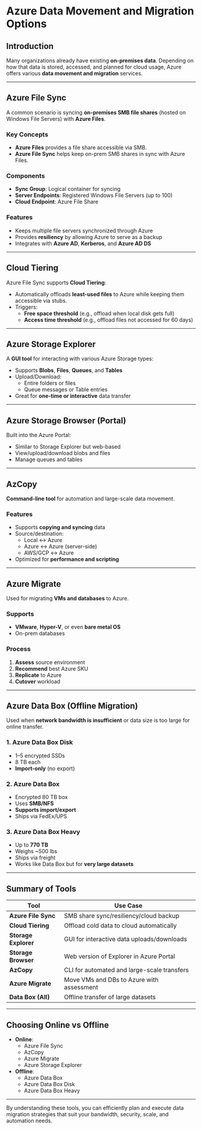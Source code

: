 # Azure Data Movement and Migration Options

## Introduction

Many organizations already have existing **on-premises data**. Depending on how that data is stored, accessed, and planned for cloud usage, Azure offers various **data movement and migration** services.

---

## Azure File Sync

A common scenario is syncing **on-premises SMB file shares** (hosted on Windows File Servers) with **Azure Files**.

### Key Concepts

- **Azure Files** provides a file share accessible via SMB.
- **Azure File Sync** helps keep on-prem SMB shares in sync with Azure Files.

### Components

- **Sync Group**: Logical container for syncing
- **Server Endpoints**: Registered Windows File Servers (up to 100)
- **Cloud Endpoint**: Azure File Share

### Features

- Keeps multiple file servers synchronized through Azure
- Provides **resiliency** by allowing Azure to serve as a backup
- Integrates with **Azure AD**, **Kerberos**, and **Azure AD DS**

---

## Cloud Tiering

Azure File Sync supports **Cloud Tiering**:

- Automatically offloads **least-used files** to Azure while keeping them accessible via stubs.
- Triggers:
  - **Free space threshold** (e.g., offload when local disk gets full)
  - **Access time threshold** (e.g., offload files not accessed for 60 days)

---

## Azure Storage Explorer

A **GUI tool** for interacting with various Azure Storage types:

- Supports **Blobs**, **Files**, **Queues**, and **Tables**
- Upload/Download:
  - Entire folders or files
  - Queue messages or Table entries
- Great for **one-time or interactive** data transfer

---

## Azure Storage Browser (Portal)

Built into the Azure Portal:

- Similar to Storage Explorer but web-based
- View/upload/download blobs and files
- Manage queues and tables

---

## AzCopy

**Command-line tool** for automation and large-scale data movement.

### Features

- Supports **copying and syncing** data
- Source/destination:
  - Local ↔ Azure
  - Azure ↔ Azure (server-side)
  - AWS/GCP ↔ Azure
- Optimized for **performance and scripting**

---

## Azure Migrate

Used for migrating **VMs and databases** to Azure.

### Supports

- **VMware**, **Hyper-V**, or even **bare metal OS**
- On-prem databases

### Process

1. **Assess** source environment
2. **Recommend** best Azure SKU
3. **Replicate** to Azure
4. **Cutover** workload

---

## Azure Data Box (Offline Migration)

Used when **network bandwidth is insufficient** or data size is too large for online transfer.

### 1. Azure Data Box Disk

- 1–5 encrypted SSDs
- 8 TB each
- **Import-only** (no export)

### 2. Azure Data Box

- Encrypted 80 TB box
- Uses **SMB/NFS**
- **Supports import/export**
- Ships via FedEx/UPS

### 3. Azure Data Box Heavy

- Up to **770 TB**
- Weighs ~500 lbs
- Ships via freight
- Works like Data Box but for **very large datasets**

---

## Summary of Tools

| Tool                | Use Case                                       |
|---------------------|------------------------------------------------|
| **Azure File Sync** | SMB share sync/resiliency/cloud backup         |
| **Cloud Tiering**   | Offload cold data to cloud automatically       |
| **Storage Explorer**| GUI for interactive data uploads/downloads     |
| **Storage Browser** | Web version of Explorer in Azure Portal        |
| **AzCopy**          | CLI for automated and large-scale transfers    |
| **Azure Migrate**   | Move VMs and DBs to Azure with assessment      |
| **Data Box (All)**  | Offline transfer of large datasets             |

---

## Choosing Online vs Offline

- **Online**:
  - Azure File Sync
  - AzCopy
  - Azure Migrate
  - Azure Storage Explorer
- **Offline**:
  - Azure Data Box
  - Azure Data Box Disk
  - Azure Data Box Heavy

---

By understanding these tools, you can efficiently plan and execute data migration strategies that suit your bandwidth, security, scale, and automation needs.
